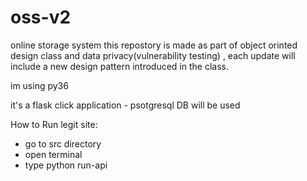 # oss-v2
online storage system 
this repostory is made as part of object orinted design class and data privacy(vulnerability testing) , each update will include a new design pattern introduced in the class.

im using py36

it's a flask click application - psotgresql DB will be used

How to Run legit site:
- go to src directory
- open terminal 
- type python run-api  





